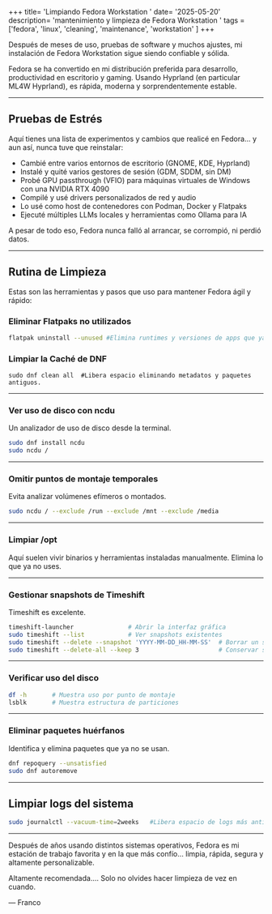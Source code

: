+++
title= 'Limpiando Fedora Workstation '
date= '2025-05-20'
description= 'mantenimiento y limpieza de Fedora Workstation '
tags = ['fedora', 'linux', 'cleaning', 'maintenance', 'workstation' ]
+++

Después de meses de uso, pruebas de software y muchos ajustes, mi instalación de Fedora Workstation sigue siendo confiable y sólida.

Fedora se ha convertido en mi distribución preferida para desarrollo, productividad en escritorio y gaming. Usando Hyprland (en particular ML4W Hyprland), es rápida, moderna y sorprendentemente estable.
<!--more-->

---  

## Pruebas de Estrés

Aquí tienes una lista de experimentos y cambios que realicé en Fedora... y aun así, nunca tuve que reinstalar:

- Cambié entre varios entornos de escritorio (GNOME, KDE, Hyprland)
- Instalé y quité varios gestores de sesión (GDM, SDDM, sin DM)
- Probé GPU passthrough (VFIO) para máquinas virtuales de Windows con una NVIDIA RTX 4090
- Compilé y usé drivers personalizados de red y audio
- Lo usé como host de contenedores con Podman, Docker y Flatpaks
- Ejecuté múltiples LLMs locales y herramientas como Ollama para IA

A pesar de todo eso, Fedora nunca falló al arrancar, se corrompió, ni perdió datos.

  

---
  
## Rutina de Limpieza

Estas son las herramientas y pasos que uso para mantener Fedora ágil y rápido:

### Eliminar Flatpaks no utilizados

```bash
flatpak uninstall --unused #Elimina runtimes y versiones de apps que ya no se usan.
```

### **Limpiar la Caché de DNF**

```
sudo dnf clean all  #Libera espacio eliminando metadatos y paquetes antiguos.
```

---

### **Ver uso de disco con ncdu**  
Un analizador de uso de disco desde la terminal.

```bash
sudo dnf install ncdu
sudo ncdu /
```

---

### **Omitir puntos de montaje temporales**
Evita analizar volúmenes efímeros o montados.

```bash
sudo ncdu / --exclude /run --exclude /mnt --exclude /media
```

---

### **Limpiar /opt**

Aquí suelen vivir binarios y herramientas instaladas manualmente. Elimina lo que ya no uses.

---

### **Gestionar snapshots de Timeshift**
Timeshift es excelente.

```bash
timeshift-launcher               # Abrir la interfaz gráfica
sudo timeshift --list            # Ver snapshots existentes
sudo timeshift --delete --snapshot 'YYYY-MM-DD_HH-MM-SS'  # Borrar un snapshot específico
sudo timeshift --delete-all --keep 3                      # Conservar solo los 3 más recientes
```

---

### **Verificar uso del disco**

```bash
df -h       # Muestra uso por punto de montaje
lsblk       # Muestra estructura de particiones
```

---

### **Eliminar paquetes huérfanos**
Identifica y elimina paquetes que ya no se usan.

```bash
dnf repoquery --unsatisfied
sudo dnf autoremove
```

---

## **Limpiar logs del sistema**

```bash
sudo journalctl --vacuum-time=2weeks   #Libera espacio de logs más antiguos a dos semanas.
```

---
Después de  años usando distintos sistemas operativos, Fedora es mi estación de trabajo favorita y en la que más confío… limpia, rápida, segura y altamente personalizable.

Altamente recomendada.... Solo no olvides hacer limpieza de vez en cuando.

— Franco